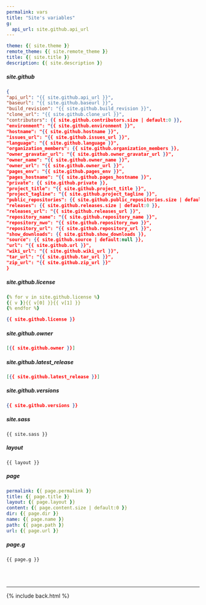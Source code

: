 ```yaml
---
permalink: vars
title: "Site's variables"
g:
  api_url: site.github.api_url
---
```


<style>.markdown-body .highlight pre{max-height:400px}</style>

```yml
theme: {{ site.theme }}
remote_theme: {{ site.remote_theme }}
title: {{ site.title }}
description: {{ site.description }}
```

##### site.github

```json
{
"api_url": "{{ site.github.api_url }}",
"baseurl": "{{ site.github.baseurl }}",
"build_revision": "{{ site.github.build_revision }}",
"clone_url": "{{ site.github.clone_url }}",
"contributors": {{ site.github.contributors.size | default:0 }},
"environment": "{{ site.github.environment }}",
"hostname": "{{ site.github.hostname }}",
"issues_url": "{{ site.github.issues_url }}",
"language": "{{ site.github.language }}",
"organization_members": {{ site.github.organization_members }},
"owner_gravatar_url": "{{ site.github.owner_gravatar_url }}",
"owner_name": "{{ site.github.owner_name }}",
"owner_url": "{{ site.github.owner_url }}",
"pages_env": "{{ site.github.pages_env }}",
"pages_hostname": "{{ site.github.pages_hostname }}",
"private": {{ site.github.private }},
"project_title": "{{ site.github.project_title }}",
"project_tagline": "{{ site.github.project_tagline }}",
"public_repositories": {{ site.github.public_repositories.size | default:0 }},
"releases": {{ site.github.releases.size | default:0 }},
"releases_url": "{{ site.github.releases_url }}",
"repository_name": "{{ site.github.repository_name }}",
"repository_nwo": "{{ site.github.repository_nwo }}",
"repository_url": "{{ site.github.repository_url }}",
"show_downloads": {{ site.github.show_downloads }},
"source": {{ site.github.source | default:null }},
"url": "{{ site.github.url }}",
"wiki_url": "{{ site.github.wiki_url }}",
"tar_url": "{{ site.github.tar_url }}",
"zip_url": "{{ site.github.zip_url }}"
}
```

##### site.github.license

```yml
{% for v in site.github.license %}
{{ v }}{{ v[0] }}{{ v[1] }}
{% endfor %}
```
```json
{{ site.github.license }}
```

##### site.github.owner

```json
[{{ site.github.owner }}]
```

##### site.github.latest_release

```json
[{{ site.github.latest_release }}]
```

##### site.github.versions

```json
{{ site.github.versions }}
```

##### site.sass

```
{{ site.sass }}
```

##### layout

```
{{ layout }}
```

##### page

```yml
permalink: {{ page.permalink }}
title: {{ page.title }}
layout: {{ page.layout }}
content: {{ page.content.size | default:0 }}
dir: {{ page.dir }}
name: {{ page.name }}
path: {{ page.path }}
url: {{ page.url }}
```

##### page.g

```
{{ page.g }}
```

<div style="margin-top:4rem"></div>

***

{% include back.html %}
